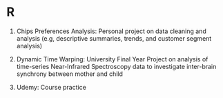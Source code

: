 # R

1. Chips Preferences Analysis: Personal project on data cleaning and analysis (e.g, descriptive summaries, trends, and customer segment analysis)

2. Dynamic Time Warping: University Final Year Project on analysis of time-series Near-Infrared Spectroscopy data to investigate inter-brain synchrony between mother and child

3. Udemy: Course practice
